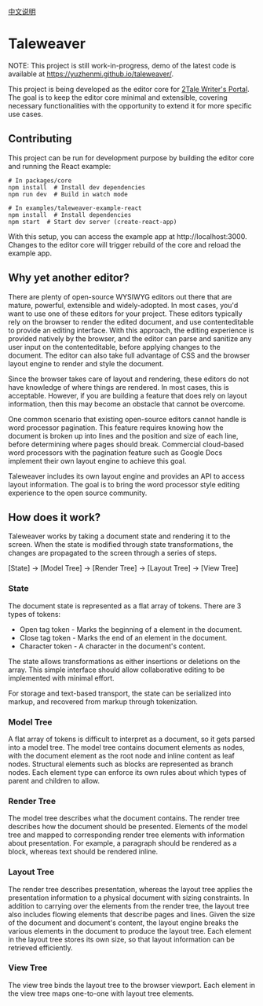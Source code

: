 [中文说明](./README_zh.md)

# Taleweaver

NOTE: This project is still work-in-progress, demo of the latest code is available at https://yuzhenmi.github.io/taleweaver/.

This project is being developed as the editor core for [2Tale Writer's Portal](https://writer.2tale.com/). The goal is to keep the editor core minimal and extensible, covering necessary functionalities with the opportunity to extend it for more specific use cases.

## Contributing

This project can be run for development purpose by building the editor core and running the React example:

```
# In packages/core
npm install  # Install dev dependencies
npm run dev  # Build in watch mode

# In examples/taleweaver-example-react
npm install  # Install dependencies
npm start  # Start dev server (create-react-app)
```

With this setup, you can access the example app at http://localhost:3000. Changes to the editor core will trigger rebuild of the core and reload the example app.

## Why yet another editor?

There are plenty of open-source WYSIWYG editors out there that are mature, powerful, extensible and widely-adopted. In most cases, you'd want to use one of these editors for your project. These editors typically rely on the browser to render the edited document, and use contenteditable to provide an editing interface. With this approach, the editing experience is provided natively by the browser, and the editor can parse and sanitize any user input on the contenteditable, before applying changes to the document. The editor can also take full advantage of CSS and the browser layout engine to render and style the document.

Since the browser takes care of layout and rendering, these editors do not have knowledge of where things are rendered. In most cases, this is acceptable. However, if you are building a feature that does rely on layout information, then this may become an obstacle that cannot be overcome.

One common scenario that existing open-source editors cannot handle is word processor pagination. This feature requires knowing how the document is broken up into lines and the position and size of each line, before determining where pages should break. Commercial cloud-based word processors with the pagination feature such as Google Docs implement their own layout engine to achieve this goal.

Taleweaver includes its own layout engine and provides an API to access layout information. The goal is to bring the word processor style editing experience to the open source community.

## How does it work?

Taleweaver works by taking a document state and rendering it to the screen. When the state is modified through state transformations, the changes are propagated to the screen through a series of steps.

[State] -> [Model Tree] -> [Render Tree] -> [Layout Tree] -> [View Tree]

### State

The document state is represented as a flat array of tokens. There are 3 types of tokens:

- Open tag token - Marks the beginning of a element in the document.
- Close tag token - Marks the end of an element in the document.
- Character token - A character in the document's content.

The state allows transformations as either insertions or deletions on the array. This simple interface should allow collaborative editing to be implemented with minimal effort.

For storage and text-based transport, the state can be serialized into markup, and recovered from markup through tokenization.

### Model Tree

A flat array of tokens is difficult to interpret as a document, so it gets parsed into a model tree. The model tree contains document elements as nodes, with the document element as the root node and inline content as leaf nodes. Structural elements such as blocks are represented as branch nodes. Each element type can enforce its own rules about which types of parent and children to allow.

### Render Tree

The model tree describes what the document contains. The render tree describes how the document should be presented. Elements of the model tree and mapped to corresponding render tree elements with information about presentation. For example, a paragraph should be rendered as a block, whereas text should be rendered inline.

### Layout Tree

The render tree describes presentation, whereas the layout tree applies the presentation information to a physical document with sizing constraints. In addition to carrying over the elements from the render tree, the layout tree also includes flowing elements that describe pages and lines. Given the size of the document and document's content, the layout engine breaks the various elements in the document to produce the layout tree. Each element in the layout tree stores its own size, so that layout information can be retrieved efficiently.

### View Tree

The view tree binds the layout tree to the browser viewport. Each element in the view tree maps one-to-one with layout tree elements.
